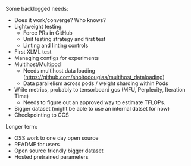 Some backlogged needs:

* Does it work/converge? Who knows?
* Lightweight testing:
  -  Force PRs in GitHub
  -  Unit testing strategy and first test
  -  Linting and linting controls
* First XLML test
* Managing configs for experiments
* Multihost/Multipod
  -   Needs multihost data loading (https://github.com/sholtodouglas/multihost_dataloading)
  -   Data parallelism across pods / weight sharding within Pods
* Write metrics, probably to tensorboard gcs (MFU, Perplexity, Iteration Time)
  -   Needs to figure out an approved way to estimate TFLOPs.
* Bigger dataset (might be able to use an internal datset for now)
* Checkpointing to GCS

Longer term:
* OSS work to one day open source
* README for users
* Open source friendly bigger dataset
* Hosted pretrained parameters
